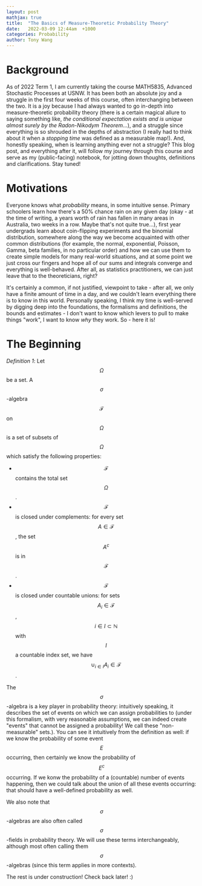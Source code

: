 ```yaml
---
layout: post
mathjax: true
title:  "The Basics of Measure-Theoretic Probability Theory"
date:   2022-03-09 12:44am  +1000
categories: Probability
author: Tony Wang
---
```

# Background 
As of 2022 Term 1, I am currently taking the course MATH5835, Advanced Stochastic Processes at USNW. It has been both an absolute joy and a struggle in the first four weeks of this course, often interchanging between the two. It is a joy because I had always wanted to go in-depth into measure-theoretic probability theory (there is a certain magical allure to saying something like, _the conditional expectation exists and is unique almost surely by the Radon-Nikodym Theorem_...), and a struggle since everything is so shrouded in the depths of abstraction (I really had to think about it when a _stopping time_ was defined as a measurable map!). And, honestly speaking, when is learning anything ever not a struggle? This blog post, and everything after it, will follow my journey through this course and serve as my (public-facing) notebook, for jotting down thoughts, definitions and clarifications. Stay tuned!

# Motivations 
Everyone knows what _probability_ means, in some intuitive sense. Primary schoolers learn how there's a 50% chance rain on any given day (okay - at the time of writing, a years worth of rain has fallen in many areas in Australia, two weeks in a row. Maybe that's not quite true...), first year undergrads learn about coin-flipping experiments and the binomial distribution, somewhere along the way we become acquainted with other common distributions (for example, the normal, exponential, Poisson, Gamma, beta families, in no particular order) and how we can use them to create simple models for many real-world situations, and at some point we just cross our fingers and hope all of our sums and integrals converge and everything is well-behaved. After all, as statistics practitioners, we can just leave that to the theoreticians, right?

It's certainly a common, if not justified, viewpoint to take - after all, we only have a finite amount of time in a day, and we couldn't learn everything there is to know in this world. Personally speaking, I think my time is well-served by digging deep into the foundations, the formalisms and definitions, the bounds and estimates - I don't want to know which levers to pull to make things "work", I want to know _why_ they work. So - here it is!

# The Beginning

_Definition 1_: Let $$\Omega$$ be a set. A $$\sigma$$-algebra $$\mathcal{F}$$ on $$\Omega$$ is a set of subsets of $$\Omega$$ which satisfy the following properties: 
- $$\mathcal{F}$$ contains the total set $$\Omega$$. 
- $$\mathcal{F}$$ is closed under complements: for every set $$A \in \mathcal{F}$$, the set $$A^c$$ is in $$\mathcal{F}$$.
- $$\mathcal{F}$$ is closed under countable unions: for sets $$A_i \in \mathcal{F}$$, $$i \in I \subset \mathbb{N}$$ with $$I$$ a countable index set, we have $$\cup_{i \in I} A_i \in \mathcal{F}$$. 

The $$\sigma$$-algebra is a key player in probability theory: intuitively speaking, it describes the set of events on which we can assign probabilities to (under this formalism, with very reasonable assumptions, we can indeed create "events" that cannot be assigned a probability! We call these "non-measurable" sets.). You can see it intuitively from the definition as well: if we know the probability of some event $$E$$ occurring, then certainly we know the probability of $$E^c$$ occurring. If we konw the probability of a (countable) number of events happening, then we could talk about the union of all these events occurring: that should have a well-defined probability as well.

We also note that $$\sigma$$-algebras are also often called $$\sigma$$-fields in probability theory. We will use these terms interchangeably, although most often calling them $$\sigma$$-algebras (since this term applies in more contexts).

The rest is under construction! Check back later! :) 



